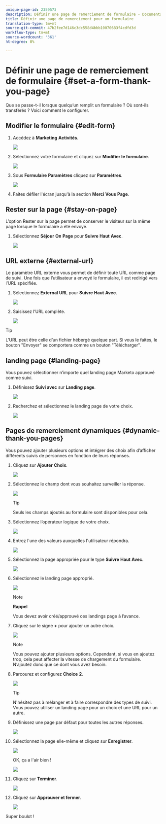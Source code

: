 ```yaml
---
unique-page-id: 2359573
description: Définir une page de remerciement de formulaire - Documents marketing - Documentation du produit
title: Définir une page de remerciement pour un formulaire
translation-type: tm+mt
source-git-commit: 47b2fee7d146c3dc558d4bbb10070683f4cdfd3d
workflow-type: tm+mt
source-wordcount: '361'
ht-degree: 0%

---
```



# Définir une page de remerciement de formulaire {#set-a-form-thank-you-page}

Que se passe-t-il lorsque quelqu’un remplit un formulaire ? Où sont-ils transférés ? Voici comment le configurer.

## Modifier le formulaire {#edit-form}

1. Accédez à **Marketing** **Activités**.

   ![](assets/login-marketing-activities-5.png)

1. Sélectionnez votre formulaire et cliquez sur **Modifier le formulaire**.

   ![](assets/image2014-9-15-17-3a34-3a14.png)

1. Sous **Formulaire** **Paramètres** cliquez sur **Paramètres**.

   ![](assets/image2014-9-15-17-3a34-3a21.png)

1. Faites défiler l&#39;écran jusqu&#39;à la section **Merci** **Vous** **Page**.

## Rester sur la page {#stay-on-page}

L’option Rester sur la page permet de conserver le visiteur sur la même page lorsque le formulaire a été envoyé.

1. Sélectionnez **Séjour** **On** **Page** pour **Suivre** **Haut** **Avec**.

   ![](assets/image2014-9-15-17-3a34-3a35.png)

## URL externe {#external-url}

Le paramètre URL externe vous permet de définir toute URL comme page de suivi. Une fois que l’utilisateur a envoyé le formulaire, il est redirigé vers l’URL spécifiée.

1. Sélectionnez **External** **URL** pour **Suivre** **Haut** **Avec**.

   ![](assets/image2014-9-15-17-3a34-3a45.png)

1. Saisissez l’URL complète.

   ![](assets/image2014-9-15-17-3a34-3a53.png)

>[!TIP]
>
>L’URL peut être celle d’un fichier hébergé quelque part. Si vous le faites, le bouton &quot;Envoyer&quot; se comportera comme un bouton &quot;Télécharger&quot;.

## landing page {#landing-page}

Vous pouvez sélectionner n’importe quel landing page Marketo approuvé comme suivi.

1. Définissez **Suivi avec** sur **Landing page**.

   ![](assets/image2014-9-15-17-3a37-3a52.png)

1. Recherchez et sélectionnez le landing page de votre choix.

   ![](assets/image2014-9-15-17-3a37-3a59.png)

## Pages de remerciement dynamiques {#dynamic-thank-you-pages}

Vous pouvez ajouter plusieurs options et intégrer des choix afin d’afficher différents suivis de personnes en fonction de leurs réponses.

1. Cliquez sur **Ajouter** **Choix**.

   ![](assets/image2014-9-15-17-3a38-3a6.png)

1. Sélectionnez le champ dont vous souhaitez surveiller la réponse.

   ![](assets/image2014-9-15-17-3a38-3a12.png)

   >[!TIP]
   >
   >Seuls les champs ajoutés au formulaire sont disponibles pour cela.

1. Sélectionnez l’opérateur logique de votre choix.

   ![](assets/image2014-9-15-17-3a38-3a31.png)

1. Entrez l&#39;une des valeurs auxquelles l&#39;utilisateur répondra.

   ![](assets/image2014-9-15-17-3a38-3a40.png)

1. Sélectionnez la page appropriée pour le type **Suivre** **Haut** **Avec**.

   ![](assets/image2014-9-15-17-3a38-3a51.png)

1. Sélectionnez le landing page approprié.

   ![](assets/image2014-9-15-17-3a39-3a3.png)

   >[!NOTE]
   >
   >**Rappel**
   >
   >
   >Vous devez avoir créé/approuvé ces landings page à l’avance.

1. Cliquez sur le signe **+** pour ajouter un autre choix.

   ![](assets/image2014-9-15-17-3a39-3a25.png)

   >[!NOTE]
   >
   >Vous pouvez ajouter plusieurs options. Cependant, si vous en ajoutez trop, cela peut affecter la vitesse de chargement du formulaire. N’ajoutez donc que ce dont vous avez besoin.

1. Parcourez et configurez **Choice** **2**.

   ![](assets/image2014-9-15-17-3a39-3a44.png)

   >[!TIP]
   >
   >N&#39;hésitez pas à mélanger et à faire correspondre des types de suivi. Vous pouvez utiliser un landing page pour un choix et une URL pour un autre.

1. Définissez une page par défaut pour toutes les autres réponses.

   ![](assets/image2014-9-15-17-3a40-3a10.png)

1. Sélectionnez la page elle-même et cliquez sur **Enregistrer**.

   ![](assets/image2014-9-15-17-3a40-3a26.png)

   OK, ça a l&#39;air bien !

   ![](assets/image2014-9-15-17-3a40-3a34.png)

1. Cliquez sur **Terminer**.

   ![](assets/image2014-9-15-17-3a40-3a42.png)

1. Cliquez sur **Approuver et fermer**.

   ![](assets/image2014-9-15-17-3a41-3a0.png)

Super boulot !
